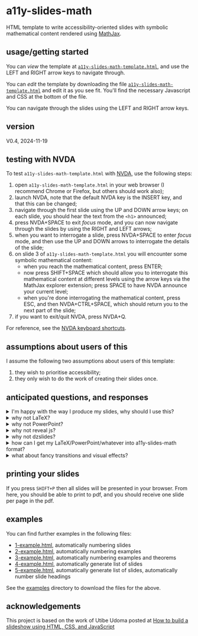 # a11y-slides-math
HTML template to write accessibility-oriented slides with symbolic mathematical content 
rendered using [MathJax](https://www.mathjax.org/). 

## usage/getting started
You can *view* the template at [`a11y-slides-math-template.html`](https://cmhughes.github.io/a11y-slides-math/a11y-slides-math-template.html), and use the LEFT and RIGHT arrow keys to navigate through.

You can *edit* the template by downloading the file [`a11y-slides-math-template.html`](https://raw.githubusercontent.com/cmhughes/a11y-slides-math/refs/heads/main/a11y-slides-math-template.html) and edit it as you see fit. You'll find the necessary Javascript and CSS at the bottom of the file. 

You can navigate through the slides using the LEFT and RIGHT arrow keys.

## version
V0.4, 2024-11-19

## testing with NVDA
To test `a11y-slides-math-template.html` with [NVDA](https://www.nvaccess.org/download/), use the following steps:

1. open `a11y-slides-math-template.html` in your web browser (I recommend Chrome or Firefox, but others should work also);
2. launch NVDA, note that the default NVDA key is the INSERT key, and that this can be changed;
3. navigate through the first slide using the UP and DOWN arrow keys; on each slide, you should hear the text from the `<h1>` announced;
4. press NVDA+SPACE to exit <i>focus</i> mode, and you can now navigate through the slides by using the RIGHT and LEFT arrows;
5. when you want to interrogate a slide, press NVDA+SPACE to enter <i>focus</i> mode, and then use the UP and DOWN arrows to interrogate the details of the slide;
6. on slide 3 of `a11y-slides-math-template.html` you will encounter some symbolic mathematical content:
    * when you reach the mathematical content, press ENTER;
    * now press SHIFT+SPACE which should allow you to interrogate this mathematical content at different levels using the arrow keys via the MathJax explorer extension; press SPACE to have NVDA announce your current level;
    * when you're done interrogating the mathematical content, press ESC, and then NVDA+CTRL+SPACE, which should 
      return you to the next part of the slide;
7. if you want to exit/quit NVDA, press NVDA+Q.

For reference, see the [NVDA keyboard shortcuts](https://www.nvaccess.org/files/nvdaTracAttachments/455/keycommands%20with%20laptop%20keyboard%20layout.html).

## assumptions about users of this
I assume the following two assumptions about users of this template:

1. they wish to prioritise accessibility;
2. they only wish to do the work of creating their slides once.

## anticipated questions, and responses
<details>
<summary>I'm happy with the way I produce my slides, why should I use this?</summary>

If you're happy with your method, keep using your method, and don't use this template. 
</details>

<details>
<summary>why not LaTeX?</summary>

Before I answer, please understand that I am a supporter of LaTeX; see my tex stackexchange profile at <a href="https://tex.stackexchange.com/users/6621/cmhughes">cmhughes</a>, and <a href="https://github.com/cmhughes/latexindent.pl/">latexindent.pl</a> which I have authored and maintained since 2012.

LaTeX produces pdf files by default. Such pdf files that contain mathematical content will, in general, not be accessible to assistive technology. Authors that choose
to use LaTeX (with classes such as beamer) will have to do the work of creating their slides more than once if they wish to create an accessible version. If you have
a method that you're happy with, stick with it. 
</details>

<details>
<summary>why not PowerPoint?</summary>

I have been unable to create PowerPoint slides that I can navigate with 
assistive technology. If you have an example that works, please do link me to them.
</details>

<details>
<summary>why not reveal js?</summary>

I have been unable to create <a href="https://revealjs.com">reveal.js</a> slides that I can navigate with 
assistive technology. If you have an example that works, please do link me to them.
</details>

<details>
<summary>why not dzslides?</summary>

I have been unable to create <a href="https://github.com/paulrouget/dzslides">dzslides</a> slides that I can navigate with 
assistive technology. If you have an example that works, please do link me to them.
</details>

<details>
<summary>how can I get my LaTeX/PowerPoint/whatever into a11y-slides-math format?</summary>

I have no idea, and that's not what this project is about. I only want to do work once (see assumption 2 in the above), so I *produce* my slides in a11y-slides-math format. 
</details>

<details>
<summary>what about fancy transitions and visual effects?</summary>

a11y-slides-math is not about fancy transitions and visual effects. If you want something 
more visually appealing, you can edit the CSS and Javascript as you see fit, or use 
something like <a href="https://revealjs.com">reveal.js</a> or <a href="https://github.com/paulrouget/dzslides">dzslides</a>. 

a11y-slides-math is deliberately simple HTML with minimal Javascript and CSS, designed to be navigated
with assistive technology.  I intend to keep it that way, prioritising accessibility and screen reader navigability above everything else.

</details>

## printing your slides
If you press `SHIFT+P` then all slides will be presented in your browser. From here, you should be able to print to pdf, and you should receive one slide per page in the pdf.

## examples
You can find further examples in the following files:

* [1-example.html](https://cmhughes.github.io/a11y-slides-math/examples/1-example.html), automatically numbering slides
* [2-example.html](https://cmhughes.github.io/a11y-slides-math/examples/2-example.html), automatically numbering examples
* [3-example.html](https://cmhughes.github.io/a11y-slides-math/examples/3-example.html), automatically numbering examples and theorems
* [4-example.html](https://cmhughes.github.io/a11y-slides-math/examples/4-example.html), automatically generate list of slides
* [5-example.html](https://cmhughes.github.io/a11y-slides-math/examples/5-example.html), automatically generate list of slides, automatically number slide headings

See the [examples](https://github.com/cmhughes/a11y-slides-math/tree/main/examples) directory to download the files for the above.

## acknowledgements
This project is based on the work of Utibe Udoma posted at [How to build a slideshow using HTML, CSS, and JavaScript](https://medium.com/illumination/how-to-build-a-slideshow-using-html-css-and-javascript-977ecbdbf48c)
